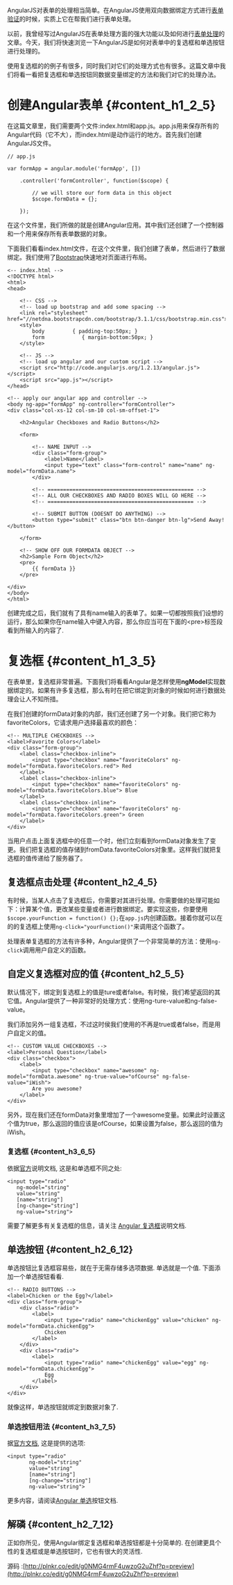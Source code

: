 AngularJS对表单的处理相当简单。在AngularJS使用双向数据绑定方式进行[表单验证](http://scotch.io/tutorials/javascript/angularjs-form-validation)的时候，实质上它在帮我们进行表单处理。

以前，我曾经写过AngularJS在表单处理方面的强大功能以及如何进行[表单处理](http://scotch.io/tutorials/javascript/submitting-ajax-forms-the-angularjs-way)的文章。今天，我们将快速浏览一下AngularJS是如何对表单中的复选框和单选按钮进行处理的。

使用复选框的的例子有很多，同时我们对它们的处理方式也有很多。这篇文章中我们将看一看把复选框和单选按钮同数据变量绑定的方法和我们对它的处理办法。

# 创建Angular表单 {#content_h1_2_5}

在这篇文章里，我们需要两个文件:index.html和app.js。app.js用来保存所有的Angular代码（它不大），而index.html是动作运行的地方。首先我们创建AngularJS文件。

```
// app.js

var formApp = angular.module('formApp', [])

    .controller('formController', function($scope) {

        // we will store our form data in this object
        $scope.formData = {};

    });
```

在这个文件里，我们所做的就是创建Angular应用。其中我们还创建了一个控制器和一个用来保存所有表单数据的对象。

下面我们看看index.html文件，在这个文件里，我们创建了表单，然后进行了数据绑定。我们使用了[Bootstrap](http://getbootstrap.com/)快速地对页面进行布局。

```
<-- index.html -->
<!DOCTYPE html>
<html>
<head>

    <!-- CSS -->
    <!-- load up bootstrap and add some spacing -->
    <link rel="stylesheet" href="//netdna.bootstrapcdn.com/bootstrap/3.1.1/css/bootstrap.min.css">
    <style>
        body         { padding-top:50px; }
        form            { margin-bottom:50px; }
    </style>

    <!-- JS -->
    <!-- load up angular and our custom script -->
    <script src="http://code.angularjs.org/1.2.13/angular.js"></script>
    <script src="app.js"></script>
</head>

<!-- apply our angular app and controller -->
<body ng-app="formApp" ng-controller="formController">
<div class="col-xs-12 col-sm-10 col-sm-offset-1">

    <h2>Angular Checkboxes and Radio Buttons</h2>

    <form>

        <!-- NAME INPUT -->
        <div class="form-group">
            <label>Name</label>
            <input type="text" class="form-control" name="name" ng-model="formData.name">
        </div>

        <!-- =============================================== -->
        <!-- ALL OUR CHECKBOXES AND RADIO BOXES WILL GO HERE -->
        <!-- =============================================== -->

        <!-- SUBMIT BUTTON (DOESNT DO ANYTHING) -->
        <button type="submit" class="btn btn-danger btn-lg">Send Away!</button>

    </form>

    <!-- SHOW OFF OUR FORMDATA OBJECT -->
    <h2>Sample Form Object</h2>
    <pre>
        {{ formData }}
    </pre>

</div>
</body>
</html>
```

创建完成之后，我们就有了具有name输入的表单了。如果一切都按照我们设想的运行，那么如果你在name输入中键入内容，那么你应当可在下面的&lt;pre&gt;标签段看到所输入的内容了.

# 复选框 {#content_h1_3_5}

在表单里，复选框非常普遍。下面我们将看看Angular是怎样使用**ngModel**实现数据绑定的。如果有许多复选框，那么有时在把它绑定到对象的时候如何进行数据处理会让人不知所措。

在我们创建的formData对象的内部，我们还创建了另一个对象。我们把它称为favoriteColors，它请求用户选择最喜欢的颜色：

```
<!-- MULTIPLE CHECKBOXES -->
<label>Favorite Colors</label>
<div class="form-group">
    <label class="checkbox-inline">
        <input type="checkbox" name="favoriteColors" ng-model="formData.favoriteColors.red"> Red
    </label>
    <label class="checkbox-inline">
        <input type="checkbox" name="favoriteColors" ng-model="formData.favoriteColors.blue"> Blue
    </label>
    <label class="checkbox-inline">
        <input type="checkbox" name="favoriteColors" ng-model="formData.favoriteColors.green"> Green
    </label>
</div>
```

当用户点击上面复选框中的任意一个时，他们立刻看到formData对象发生了变更。我们把复选框的值存储到fromData.favoriteColors对象里。这样我们就把复选框的值传递给了服务器了。

## 复选框点击处理 {#content_h2_4_5}

有时候，当某人点击了复选框后，你需要对其进行处理。你需要做的处理可能如下：计算某个值，更改某些变量或者进行数据绑定。要实现这些，你要使用`$scope.yourFunction = function() {};`在`app.js`内创建函数。接着你就可以在的的复选框上使用`ng-click="yourFunction()"`来调用这个函数了。

处理表单复选框的方法有许多种，Angular提供了一个非常简单的方法：使用`ng-click`调用用户自定义的函数。

## 自定义复选框对应的值 {#content_h2_5_5}

默认情况下，绑定到复选框上的值是ture或者false。有时候，我们希望返回的其它值。Angular提供了一种非常好的处理方式：使用ng-ture-value和ng-false-value。

我们添加另外一组复选框，不过这时侯我们使用的不再是true或者false，而是用户自定义的值。

```
<!-- CUSTOM VALUE CHECKBOXES -->
<label>Personal Question</label>
<div class="checkbox">
    <label>
        <input type="checkbox" name="awesome" ng-model="formData.awesome" ng-true-value="ofCourse" ng-false-value="iWish">
        Are you awesome?
    </label>
</div>
```

另外，现在我们还在formData对象里增加了一个awesome变量。如果此时设置这个值为true，那么返回的值应该是ofCourse，如果设置为false，那么返回的值为iWish。

### 复选框 {#content_h3_6_5}

依据[官方](http://docs.angularjs.org/api/ng/input/input[checkbox])说明文档, 这是和单选框不同之处:

```
<input type="radio"
   ng-model="string"
   value="string"
   [name="string"]
   [ng-change="string"]
   ng-value="string">
```

需要了解更多有关复选框的信息，请关注 [Angular 复选框](http://docs.angularjs.org/api/ng/input/input[checkbox])说明文档.

## 单选按钮 {#content_h2_6_12}

单选按钮比复选框容易些，就在于无需存储多选项数据. 单选就是一个值. 下面添加一个单选按钮看看.

```
<!-- RADIO BUTTONS -->
<label>Chicken or the Egg?</label>
<div class="form-group">
    <div class="radio">
        <label>
            <input type="radio" name="chickenEgg" value="chicken" ng-model="formData.chickenEgg">
            Chicken
        </label>
    </div>
    <div class="radio">
        <label>
            <input type="radio" name="chickenEgg" value="egg" ng-model="formData.chickenEgg">
            Egg
        </label>
    </div>
</div>
```

就像这样，单选按钮就绑定到数据对象了.

### 单选按钮用法 {#content_h3_7_5}

据[官方文档](http://docs.angularjs.org/api/ng/input/input[radio]), 这是提供的选项:

```
<input type="radio"
       ng-model="string"
       value="string"
       [name="string"]
       [ng-change="string"]
       ng-value="string">
```

更多内容，请阅读[Angular 单选](http://docs.angularjs.org/api/ng/input/input[radio])按钮文档.

## 解磷 {#content_h2_7_12}

正如你所见，使用Angular绑定复选框和单选按钮都是十分简单的. 在创建更具个性的复选框或是单选按钮时，它也有很大的灵活性.

源码 :[http://plnkr.co/edit/g0NMG4rmF4uwzoG2uZhf?p=preview](http://plnkr.co/edit/g0NMG4rmF4uwzoG2uZhf?p=preview)

